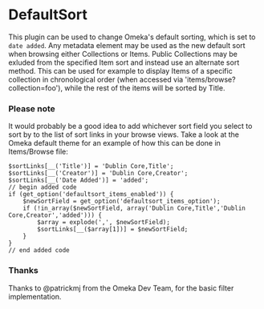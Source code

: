 DefaultSort
===========

This plugin can be used to change Omeka's default sorting, which is set to `date added`. Any metadata element may be used as the new default sort when browsing either Collections or Items. Public Collections may be exluded from the specified Item sort and instead use an alternate sort method. This can be used for example to display Items of a specific collection in chronological order (when accessed via 'items/browse?collection=foo'), while the rest of the items will be sorted by Title.

### Please note

It would probably be a good idea to add whichever sort field you select to sort by to the list of sort links in your browse views. Take a look at the Omeka default theme for an example of how this can be done in Items/Browse file:

	$sortLinks[__('Title')] = 'Dublin Core,Title';
	$sortLinks[__('Creator')] = 'Dublin Core,Creator';
	$sortLinks[__('Date Added')] = 'added';
	// begin added code
	if (get_option('defaultsort_items_enabled')) {
		$newSortField = get_option('defaultsort_items_option');
		if (!in_array($newSortField, array('Dublin Core,Title','Dublin Core,Creator','added'))) {
			$array = explode(',', $newSortField);
			$sortLinks[__($array[1])] = $newSortField;
		}
	}
	// end added code

### Thanks

Thanks to @patrickmj from the Omeka Dev Team, for the basic filter implementation.
